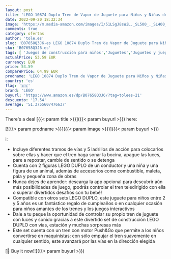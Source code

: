 ```yaml
---
layout: post
title: 'LEGO 10874 Duplo Tren de Vapor de Juguete para Niños y Niñas de 2-5 años con Luz y Sonido  Set con 16 Vías para Trenes y Figuras Educativas para Bebés'
date: 2022-09-20 18:32:34
image: 'https://m.media-amazon.com/images/I/51LSgJ8sWiL._SL500_._SL400_.jpg'
comments: true
category: ofertas
author: 'tole.es'
slug: 'B07658Q3J6-es LEGO 10874 Duplo Tren de Vapor de Juguete para Niños y...'
sku: 'B07658Q3J6-es'
tags: [ 'Juegos de construcción para niños','Juguetes','Juguetes y juegos','Sets de construcción','lego','🇪🇸', ]
actualPrice: 53.59 EUR
currency: EUR
price: 53.59
comparePrice: 64.99 EUR
prodname: 'LEGO 10874 Duplo Tren de Vapor de Juguete para Niños y Niñas de 2-5 años con Luz y Sonido  Set con 16 Vías para Trenes y Figuras Educativas para Bebés'
country: 'es'
flag: '🇪🇸'
brand: 'LEGO'
buyurl: 'https://www.amazon.es/dp/B07658Q3J6/?tag=tolees-21'
descuento: '17.54'
average: '51.3755607476637'
---
```


There's a deal [{{< param title >}}]({{< param buyurl >}})  here:

[![{{< param prodname >}}]({{< param image >}})]({{< param buyurl >}})

ℹ️:

- Incluye diferentes tramos de vías y 5 ladrillos de acción para colocarlos sobre ellas y hacer que el tren haga sonar la bocina, apague las luces, pare a repostar, cambie de sentido o se detenga
- Cuenta con 2 figuras LEGO DUPLO de un conductor y una niña y una figura de un animal, además de accesorios como combustible, maleta, pala y pequeña zona de obras
- Nunca dejes de aprender: descarga la app opcional para descubrir aún más posibilidades de juego, ¡podrás controlar el tren teledirigido con ella o superar divertidos desafíos con tu bebé!
- Compatible con otros sets LEGO DUPLO, este juguete para niños entre 2 y 5 años es un fantástico regalo de cumpleaños o en cualquier ocasión para niños amantes de los trenes y los juegos interactivos
- Dale a tu peque la oportunidad de controlar su propio tren de juguete con luces y sonido gracias a este divertido set de construcción LEGO DUPLO con vías, estación y muchas sorpresas más
- Este set cuenta con un tren con motor Push&Go que permite a los niños convertirse en maquinistas: con sólo empujar el tren suavemente en cualquier sentido, este avanzará por las vías en la dirección elegida

[🛒 Buy it now!!]({{< param buyurl >}})
